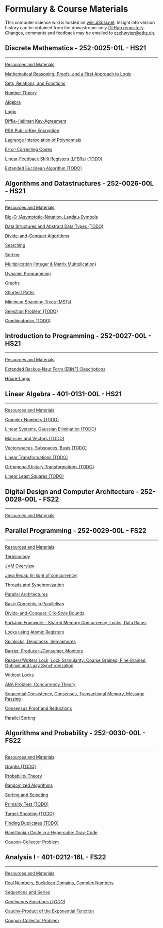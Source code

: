 # Formulary & Course Materials

This computer science wiki is hosted on [wiki.d3psi.net](http://wiki.d3psi.net). Insight into version history can be obtained from the downstream-only [GitHub repository](https://github.com/D3PSI/cs-wiki). Changes, comments and feedback may be emailed to [cschwyter@ethz.ch](mailto:cschwyter@ethz.ch).

## Discrete Mathematics - 252-0025-01L - HS21

---

[Resources and Materials](Formulary%20&%20Course%20Materials%20677618886e9347f58deaf01d94bc40d7/Resources%20and%20Materials%2055c1e4fc392e4ce88ab0c1ed27bd5812.csv)

[Mathematical Reasoning, Proofs, and a First Approach to Logic](Formulary%20&%20Course%20Materials%20677618886e9347f58deaf01d94bc40d7/Mathematical%20Reasoning,%20Proofs,%20and%20a%20First%20Approa%20d1206e601cf04e00bef78613383232cc.md)

[Sets, Relations, and Functions](Formulary%20&%20Course%20Materials%20677618886e9347f58deaf01d94bc40d7/Sets,%20Relations,%20and%20Functions%2010ee6209ddc64b6d8356a7f3e4fef13b.md)

[Number Theory](Formulary%20&%20Course%20Materials%20677618886e9347f58deaf01d94bc40d7/Number%20Theory%20ad0a4316ced643309f86e5e2aa2b6c61.md)

[Algebra](Formulary%20&%20Course%20Materials%20677618886e9347f58deaf01d94bc40d7/Algebra%202e542e6a0045446282bf640875624025.md)

[Logic](Formulary%20&%20Course%20Materials%20677618886e9347f58deaf01d94bc40d7/Logic%20be320d1ae5984d0b85fd2f8c7af71ee5.md)

[Diffie-Hellman Key-Agreement](Formulary%20&%20Course%20Materials%20677618886e9347f58deaf01d94bc40d7/Number%20Theory%20ad0a4316ced643309f86e5e2aa2b6c61/Diffie-Hellman%20Key-Agreement%20075c2667b7ac486fb6e351f38a05f071.md) 

[RSA Public-Key Encryption](Formulary%20&%20Course%20Materials%20677618886e9347f58deaf01d94bc40d7/Algebra%202e542e6a0045446282bf640875624025/RSA%20Public-Key%20Encryption%20ba2412b552a64e948d364c0c840465f2.md) 

[Lagrange Interpolation of Polynomials](Formulary%20&%20Course%20Materials%20677618886e9347f58deaf01d94bc40d7/Algebra%202e542e6a0045446282bf640875624025/Lagrange%20Interpolation%20of%20Polynomials%20e3d16eff64924159afabc54390c2ab4b.md)

[Error-Correcting Codes](Formulary%20&%20Course%20Materials%20677618886e9347f58deaf01d94bc40d7/Algebra%202e542e6a0045446282bf640875624025/Error-Correcting%20Codes%20aa558ef053084f5596687ccf8fb23452.md) 

[Linear-Feedback Shift Registers (LFSRs) (TODO)](Formulary%20&%20Course%20Materials%20677618886e9347f58deaf01d94bc40d7/Algebra%202e542e6a0045446282bf640875624025/Linear-Feedback%20Shift%20Registers%20(LFSRs)%20(TODO)%20197dbfdf123a4fe381b910d544e22a75.md) 

[Extended Euclidean Algorithm (TODO)](Formulary%20&%20Course%20Materials%20677618886e9347f58deaf01d94bc40d7/Algebra%202e542e6a0045446282bf640875624025/Extended%20Euclidean%20Algorithm%20(TODO)%20edc946a25db240aabd27314bf3d9481c.md) 

## Algorithms and Datastructures - 252-0026-00L - HS21

---

[Resources and Materials](Formulary%20&%20Course%20Materials%20677618886e9347f58deaf01d94bc40d7/Resources%20and%20Materials%207dd519d2941b44f8bfac6c48abb4a2c1.csv)

[Big-O-/Asymptotic-Notation, Landau-Symbols](Formulary%20&%20Course%20Materials%20677618886e9347f58deaf01d94bc40d7/Big-O-%20Asymptotic-Notation,%20Landau-Symbols%20153cd914ca0f4c37b1785816b28c6f81.md)

[Data Structures and Abstract Data Types (TODO)](Formulary%20&%20Course%20Materials%20677618886e9347f58deaf01d94bc40d7/Data%20Structures%20and%20Abstract%20Data%20Types%20(TODO)%20edd5e27c69cd4826bbe7fc90165cb528.md)

[Divide-and-Conquer Algorithms](Formulary%20&%20Course%20Materials%20677618886e9347f58deaf01d94bc40d7/Divide-and-Conquer%20Algorithms%202967e180f0f845259a057896a47d5a9c.md)

[Searching](Formulary%20&%20Course%20Materials%20677618886e9347f58deaf01d94bc40d7/Searching%20591cad76b9e4428d8bf64e5ec3027863.md)

[Sorting](Formulary%20&%20Course%20Materials%20677618886e9347f58deaf01d94bc40d7/Sorting%206fa854f82baf4008b07886c458a0a9b5.md)

[Multiplication (Integer & Matrix Multiplication)](Formulary%20&%20Course%20Materials%20677618886e9347f58deaf01d94bc40d7/Multiplication%20(Integer%20&%20Matrix%20Multiplication)%2065169333eb2f486782e11bf4df1fa1f4.md)

[Dynamic Programming](Formulary%20&%20Course%20Materials%20677618886e9347f58deaf01d94bc40d7/Dynamic%20Programming%200593d64901ca490ea11a32d06096a0c2.md)

[Graphs](Formulary%20&%20Course%20Materials%20677618886e9347f58deaf01d94bc40d7/Graphs%20f8a1f5321e374c5cae7e05e6cecaacd6.md)

[Shortest Paths](Formulary%20&%20Course%20Materials%20677618886e9347f58deaf01d94bc40d7/Shortest%20Paths%2057d9ca620d3e46ca94e34f2bd590c043.md)

[Minimum Spanning Trees (MSTs)](Formulary%20&%20Course%20Materials%20677618886e9347f58deaf01d94bc40d7/Minimum%20Spanning%20Trees%20(MSTs)%2053ceee940e2c4adda36511b789c93892.md)

[Selection Problem (TODO)](Formulary%20&%20Course%20Materials%20677618886e9347f58deaf01d94bc40d7/Selection%20Problem%20(TODO)%20c176968ea8ed4fefb234f74839f73111.md)

[Combinatorics (TODO)](Formulary%20&%20Course%20Materials%20677618886e9347f58deaf01d94bc40d7/Combinatorics%20(TODO)%20a6f920864f3f484c8eaabb0a8f81f97f.md)

## Introduction to Programming - 252-0027-00L - HS21

---

[Resources and Materials](Formulary%20&%20Course%20Materials%20677618886e9347f58deaf01d94bc40d7/Resources%20and%20Materials%203f1d27183c074aa68a6b7c8e8ebe3f8c.csv)

[Extended Backus-Naur Form (EBNF)-Descriptions](Formulary%20&%20Course%20Materials%20677618886e9347f58deaf01d94bc40d7/Extended%20Backus-Naur%20Form%20(EBNF)-Descriptions%20608dc7f653c9470cad3ee3791f5a0c9a.md)

[Hoare-Logic](Formulary%20&%20Course%20Materials%20677618886e9347f58deaf01d94bc40d7/Hoare-Logic%2008c60b02ccd04c31acdffa543ae436e0.md)

## Linear Algebra - 401-0131-00L - HS21

---

[Resources and Materials](Formulary%20&%20Course%20Materials%20677618886e9347f58deaf01d94bc40d7/Resources%20and%20Materials%2092a1418c784f40f681d5800a7cf9153b.csv)

[Complex Numbers (TODO)](Formulary%20&%20Course%20Materials%20677618886e9347f58deaf01d94bc40d7/Complex%20Numbers%20(TODO)%2019ce2598b4404fb0a7c0f7d068f509f5.md)

[Linear Systems, Gaussian Elimination (TODO)](Formulary%20&%20Course%20Materials%20677618886e9347f58deaf01d94bc40d7/Linear%20Systems,%20Gaussian%20Elimination%20(TODO)%20bbcc864bbb3648d8acf4af6c1c5736ee.md)

[Matrices and Vectors (TODO)](Formulary%20&%20Course%20Materials%20677618886e9347f58deaf01d94bc40d7/Matrices%20and%20Vectors%20(TODO)%201a8c5a71f5c142fba7b742fd01c48f7e.md)

[Vectorspaces, Subspaces, Basis (TODO)](Formulary%20&%20Course%20Materials%20677618886e9347f58deaf01d94bc40d7/Vectorspaces,%20Subspaces,%20Basis%20(TODO)%207fb71435e3154ad8ac3b6155c301ab19.md)

[Linear Transformations (TODO)](Formulary%20&%20Course%20Materials%20677618886e9347f58deaf01d94bc40d7/Linear%20Transformations%20(TODO)%205939a77300204e44b9e97c3ba57be72a.md)

[Orthogonal/Unitary Transformations (TODO)](Formulary%20&%20Course%20Materials%20677618886e9347f58deaf01d94bc40d7/Orthogonal%20Unitary%20Transformations%20(TODO)%203c58f317f040422b85497e4fb49216e7.md)

[Linear Least Squares (TODO)](Formulary%20&%20Course%20Materials%20677618886e9347f58deaf01d94bc40d7/Linear%20Least%20Squares%20(TODO)%20ee88b98de66f420ea550152aa9b53840.md)

## Digital Design and Computer Architecture - **252-0028-00L - FS22**

---

[Resources and Materials](Formulary%20&%20Course%20Materials%20677618886e9347f58deaf01d94bc40d7/Resources%20and%20Materials%20e4f94fe461eb427b8785490485b484a1.csv)

## Parallel Programming - **252-0029-00L - FS22**

---

[Resources and Materials](Formulary%20&%20Course%20Materials%20677618886e9347f58deaf01d94bc40d7/Resources%20and%20Materials%20e3a84a83032e4162814db37835d1a03d.csv)

[Terminology](Formulary%20&%20Course%20Materials%20677618886e9347f58deaf01d94bc40d7/Terminology%20d6d11824b4394bb29a92196251f55a1d.csv)

[JVM Overview](Formulary%20&%20Course%20Materials%20677618886e9347f58deaf01d94bc40d7/JVM%20Overview%20de9c8b74bfad45ef89d5619aaaa285eb.md)

[Java Recap (in light of concurrency)](Formulary%20&%20Course%20Materials%20677618886e9347f58deaf01d94bc40d7/Java%20Recap%20(in%20light%20of%20concurrency)%20bfe2f6b7b8b047b48e7f4f33b1ed0f81.md)

[Threads and Synchronization](Formulary%20&%20Course%20Materials%20677618886e9347f58deaf01d94bc40d7/Threads%20and%20Synchronization%208eed6a728f094eb6ab3696275989e0c2.md)

[Parallel Architectures](Formulary%20&%20Course%20Materials%20677618886e9347f58deaf01d94bc40d7/Parallel%20Architectures%20f17dc1d4bf6b49a3996a6560066529ad.md)

[Basic Concepts in Parallelism](Formulary%20&%20Course%20Materials%20677618886e9347f58deaf01d94bc40d7/Basic%20Concepts%20in%20Parallelism%2059fb3917cfd1426cb20db9e374d5da4f.md)

[Divide-and-Conquer, Cilk-Style Bounds](Formulary%20&%20Course%20Materials%20677618886e9347f58deaf01d94bc40d7/Divide-and-Conquer,%20Cilk-Style%20Bounds%20f9d22e757a5e41249e50e4ec0186c10d.md)

[ForkJoin Framwork - Shared Memory Concurrency, Locks, Data Races](Formulary%20&%20Course%20Materials%20677618886e9347f58deaf01d94bc40d7/ForkJoin%20Framwork%20-%20Shared%20Memory%20Concurrency,%20Loc%206f251dfd9bf24720acfa816286446268.md)

[Locks using Atomic Registers](Formulary%20&%20Course%20Materials%20677618886e9347f58deaf01d94bc40d7/Locks%20using%20Atomic%20Registers%20927248627b8e45f6b36f4f3c5c156392.md)

[Spinlocks, Deadlocks, Semaphores](Formulary%20&%20Course%20Materials%20677618886e9347f58deaf01d94bc40d7/Spinlocks,%20Deadlocks,%20Semaphores%2051bef3e37b554375b1603db09778beb5.md)

[Barrier, Producer-/Consumer, Monitors](Formulary%20&%20Course%20Materials%20677618886e9347f58deaf01d94bc40d7/Barrier,%20Producer-%20Consumer,%20Monitors%20ddcd7501a3b344d1bf9613eaca66789a.md)

[Readers/Writers Lock, Lock Granularity: Coarse Grained, Fine Grained, Optimal and Lazy Synchronization](Formulary%20&%20Course%20Materials%20677618886e9347f58deaf01d94bc40d7/Readers%20Writers%20Lock,%20Lock%20Granularity%20Coarse%20Grai%2049c5760163b5434f9f0f69b1a611c3c2.md)

[Without Locks](Formulary%20&%20Course%20Materials%20677618886e9347f58deaf01d94bc40d7/Without%20Locks%200ec49316493648a0a83d353277f8adea.md)

[ABA Problem, Concurrency Theory](Formulary%20&%20Course%20Materials%20677618886e9347f58deaf01d94bc40d7/ABA%20Problem,%20Concurrency%20Theory%202e7e8d2d8fc64feba7b3b04ddfab2255.md)

[Sequential Consistency, Consensus, Transactional Memory, Message Passing](Formulary%20&%20Course%20Materials%20677618886e9347f58deaf01d94bc40d7/Sequential%20Consistency,%20Consensus,%20Transactional%20M%20468db7b5321e4b54b6b4307c42d82227.md)

[Consensus Proof and Reductions](Formulary%20&%20Course%20Materials%20677618886e9347f58deaf01d94bc40d7/Consensus%20Proof%20and%20Reductions%20bfa857a267ac4e6aba4f4228a20ce239.md)

[Parallel Sorting](Formulary%20&%20Course%20Materials%20677618886e9347f58deaf01d94bc40d7/Parallel%20Sorting%20e422e3eea40e492a9f3fe4cfd0b5b65e.md)

## Algorithms and Probability - **252-0030-00L** - FS22

---

[Resources and Materials](Formulary%20&%20Course%20Materials%20677618886e9347f58deaf01d94bc40d7/Resources%20and%20Materials%20f8f787015ebd4dcd8a826d3008242916.csv)

[Graphs (TODO)](Formulary%20&%20Course%20Materials%20677618886e9347f58deaf01d94bc40d7/Graphs%20(TODO)%20b149fa35dff041fb8a659592d3f9c6bd.md)

[Probability Theory](Formulary%20&%20Course%20Materials%20677618886e9347f58deaf01d94bc40d7/Probability%20Theory%20db98499109bd4c6f934431bfc46e9c17.md)

[Randomized Algorithms](Formulary%20&%20Course%20Materials%20677618886e9347f58deaf01d94bc40d7/Randomized%20Algorithms%20f5e5c1c9d8db4aedbdec1fba2421751a.md)

[Sorting and Selecting](Formulary%20&%20Course%20Materials%20677618886e9347f58deaf01d94bc40d7/Sorting%20and%20Selecting%202b7f52e90ad64c56b49053b5666629ef.md)

[Primality Test (TODO)](Formulary%20&%20Course%20Materials%20677618886e9347f58deaf01d94bc40d7/Primality%20Test%20(TODO)%20326ba41e7d824799831ee8bfb74059e0.md)

[Target-Shooting (TODO)](Formulary%20&%20Course%20Materials%20677618886e9347f58deaf01d94bc40d7/Target-Shooting%20(TODO)%20d5c89b39fda645e0a6872bd65a9ed1bb.md)

[Finding Duplicates (TODO)](Formulary%20&%20Course%20Materials%20677618886e9347f58deaf01d94bc40d7/Finding%20Duplicates%20(TODO)%2038ce05d0c51f46ab9a51823a426b8d70.md)

[Hamiltonian Cycle in a Hypercube: Gray-Code](Formulary%20&%20Course%20Materials%20677618886e9347f58deaf01d94bc40d7/Graphs%20(TODO)%20b149fa35dff041fb8a659592d3f9c6bd/Hamiltonian%20Cycle%20in%20a%20Hypercube%20Gray-Code%201e5ecb970a794ec7baa9a405b7023363.md) 

[Coupon-Collector Problem](Formulary%20&%20Course%20Materials%20677618886e9347f58deaf01d94bc40d7/Probability%20Theory%20db98499109bd4c6f934431bfc46e9c17/Coupon-Collector%20Problem%208b5e0f9e298643c98675b803b7c39005.md) 

## Analysis I - **401-0212-16L - FS22**

---

[Resources and Materials](Formulary%20&%20Course%20Materials%20677618886e9347f58deaf01d94bc40d7/Resources%20and%20Materials%207c54e79c3ea641649236661a9bf797bd.csv)

[Real Numbers, Euclidean Domains, Complex Numbers](Formulary%20&%20Course%20Materials%20677618886e9347f58deaf01d94bc40d7/Real%20Numbers,%20Euclidean%20Domains,%20Complex%20Numbers%20d4e5eeda077245d39c649f8cf57a2936.md)

[Sequences and Series](Formulary%20&%20Course%20Materials%20677618886e9347f58deaf01d94bc40d7/Sequences%20and%20Series%208a981a9ce10e4dfb82e989be6760ed05.md)

[*Continuous Functions (TODO)*](Formulary%20&%20Course%20Materials%20677618886e9347f58deaf01d94bc40d7/Continuous%20Functions%20(TODO)%209465b36198f3482bae0b551afdc5cf01.md)

[Cauchy-Product of the Exponential Function](Formulary%20&%20Course%20Materials%20677618886e9347f58deaf01d94bc40d7/Sequences%20and%20Series%208a981a9ce10e4dfb82e989be6760ed05/Cauchy-Product%20of%20the%20Exponential%20Function%209768354a1fa247a2aff9ab665de61605.md) 

[Coupon-Collector Problem](Formulary%20&%20Course%20Materials%20677618886e9347f58deaf01d94bc40d7/Probability%20Theory%20db98499109bd4c6f934431bfc46e9c17/Coupon-Collector%20Problem%208b5e0f9e298643c98675b803b7c39005.md)